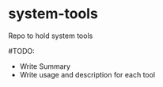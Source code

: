 # system-tools
Repo to hold system tools

#TODO:
- Write Summary
- Write usage and description for each tool
